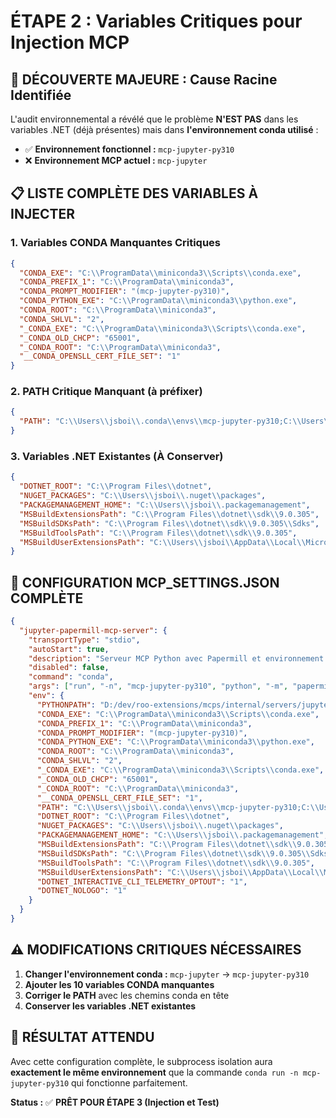 # ÉTAPE 2 : Variables Critiques pour Injection MCP

## 🎯 **DÉCOUVERTE MAJEURE : Cause Racine Identifiée**

L'audit environnemental a révélé que le problème **N'EST PAS** dans les variables .NET (déjà présentes) mais dans **l'environnement conda utilisé** :

- ✅ **Environnement fonctionnel :** `mcp-jupyter-py310` 
- ❌ **Environnement MCP actuel :** `mcp-jupyter`

## 📋 **LISTE COMPLÈTE DES VARIABLES À INJECTER**

### **1. Variables CONDA Manquantes Critiques**
```json
{
  "CONDA_EXE": "C:\\ProgramData\\miniconda3\\Scripts\\conda.exe",
  "CONDA_PREFIX_1": "C:\\ProgramData\\miniconda3",
  "CONDA_PROMPT_MODIFIER": "(mcp-jupyter-py310)",
  "CONDA_PYTHON_EXE": "C:\\ProgramData\\miniconda3\\python.exe",
  "CONDA_ROOT": "C:\\ProgramData\\miniconda3",
  "CONDA_SHLVL": "2",
  "_CONDA_EXE": "C:\\ProgramData\\miniconda3\\Scripts\\conda.exe",
  "_CONDA_OLD_CHCP": "65001",
  "_CONDA_ROOT": "C:\\ProgramData\\miniconda3",
  "__CONDA_OPENSLL_CERT_FILE_SET": "1"
}
```

### **2. PATH Critique Manquant (à préfixer)**
```json
{
  "PATH": "C:\\Users\\jsboi\\.conda\\envs\\mcp-jupyter-py310;C:\\Users\\jsboi\\.conda\\envs\\mcp-jupyter-py310\\Library\\mingw-w64\\bin;C:\\Users\\jsboi\\.conda\\envs\\mcp-jupyter-py310\\Library\\usr\\bin;C:\\Users\\jsboi\\.conda\\envs\\mcp-jupyter-py310\\Library\\bin;C:\\Users\\jsboi\\.conda\\envs\\mcp-jupyter-py310\\Scripts;C:\\Users\\jsboi\\.conda\\envs\\mcp-jupyter-py310\\bin;c:\\Program Files\\Git\\cmd;C:\\Users\\jsboi\\.elan\\bin;C:\\WINDOWS\\system32;C:\\WINDOWS;C:\\WINDOWS\\System32\\Wbem;C:\\WINDOWS\\System32\\WindowsPowerShell\\v1.0\\;C:\\WINDOWS\\System32\\OpenSSH\\;C:\\Program Files (x86)\\NVIDIA Corporation\\PhysX\\Common;C:\\ProgramData\\chocolatey\\bin;C:\\Program Files\\dotnet\\;C:\\Program Files\\Microsoft VS Code\\bin;C:\\Program Files\\Git\\cmd;C:\\Program Files\\NVIDIA Corporation\\NVIDIA App\\NvDLISR;C:\\Program Files\\Docker\\Docker\\resources\\bin;C:\\Program Files\\nodejs\\;C:\\JupyterLab;C:\\ProgramData\\miniconda3;C:\\ProgramData\\miniconda3\\Scripts;C:\\Strawberry\\c\\bin;C:\\Strawberry\\perl\\site\\bin;C:\\Strawberry\\perl\\bin;C:\\Users\\jsboi\\AppData\\Local\\Microsoft\\WindowsApps;C:\\Users\\jsboi\\.dotnet\\tools;C:\\Users\\jsboi\\AppData\\Roaming\\npm;C:\\Users\\jsboi\\AppData\\Local\\Programs\\MiKTeX\\miktex\\bin\\x64\\;C:\\Users\\jsboi\\AppData\\Local\\Pandoc\\"
}
```

### **3. Variables .NET Existantes (À Conserver)**
```json
{
  "DOTNET_ROOT": "C:\\Program Files\\dotnet",
  "NUGET_PACKAGES": "C:\\Users\\jsboi\\.nuget\\packages",
  "PACKAGEMANAGEMENT_HOME": "C:\\Users\\jsboi\\.packagemanagement",
  "MSBuildExtensionsPath": "C:\\Program Files\\dotnet\\sdk\\9.0.305",
  "MSBuildSDKsPath": "C:\\Program Files\\dotnet\\sdk\\9.0.305\\Sdks",
  "MSBuildToolsPath": "C:\\Program Files\\dotnet\\sdk\\9.0.305",
  "MSBuildUserExtensionsPath": "C:\\Users\\jsboi\\AppData\\Local\\Microsoft\\MSBuild"
}
```

## 🔧 **CONFIGURATION MCP_SETTINGS.JSON COMPLÈTE**

```json
{
  "jupyter-papermill-mcp-server": {
    "transportType": "stdio",
    "autoStart": true,
    "description": "Serveur MCP Python avec Papermill et environnement .NET complet",
    "disabled": false,
    "command": "conda",
    "args": ["run", "-n", "mcp-jupyter-py310", "python", "-m", "papermill_mcp.main"],
    "env": {
      "PYTHONPATH": "D:/dev/roo-extensions/mcps/internal/servers/jupyter-papermill-mcp-server",
      "CONDA_EXE": "C:\\ProgramData\\miniconda3\\Scripts\\conda.exe",
      "CONDA_PREFIX_1": "C:\\ProgramData\\miniconda3",
      "CONDA_PROMPT_MODIFIER": "(mcp-jupyter-py310)",
      "CONDA_PYTHON_EXE": "C:\\ProgramData\\miniconda3\\python.exe",
      "CONDA_ROOT": "C:\\ProgramData\\miniconda3",
      "CONDA_SHLVL": "2",
      "_CONDA_EXE": "C:\\ProgramData\\miniconda3\\Scripts\\conda.exe",
      "_CONDA_OLD_CHCP": "65001",
      "_CONDA_ROOT": "C:\\ProgramData\\miniconda3",
      "__CONDA_OPENSLL_CERT_FILE_SET": "1",
      "PATH": "C:\\Users\\jsboi\\.conda\\envs\\mcp-jupyter-py310;C:\\Users\\jsboi\\.conda\\envs\\mcp-jupyter-py310\\Library\\mingw-w64\\bin;C:\\Users\\jsboi\\.conda\\envs\\mcp-jupyter-py310\\Library\\usr\\bin;C:\\Users\\jsboi\\.conda\\envs\\mcp-jupyter-py310\\Library\\bin;C:\\Users\\jsboi\\.conda\\envs\\mcp-jupyter-py310\\Scripts;C:\\Users\\jsboi\\.conda\\envs\\mcp-jupyter-py310\\bin;c:\\Program Files\\Git\\cmd;C:\\Users\\jsboi\\.elan\\bin;C:\\WINDOWS\\system32;C:\\WINDOWS;C:\\WINDOWS\\System32\\Wbem;C:\\WINDOWS\\System32\\WindowsPowerShell\\v1.0\\;C:\\WINDOWS\\System32\\OpenSSH\\;C:\\Program Files (x86)\\NVIDIA Corporation\\PhysX\\Common;C:\\ProgramData\\chocolatey\\bin;C:\\Program Files\\dotnet\\;C:\\Program Files\\Microsoft VS Code\\bin;C:\\Program Files\\Git\\cmd;C:\\Program Files\\NVIDIA Corporation\\NVIDIA App\\NvDLISR;C:\\Program Files\\Docker\\Docker\\resources\\bin;C:\\Program Files\\nodejs\\;C:\\JupyterLab;C:\\ProgramData\\miniconda3;C:\\ProgramData\\miniconda3\\Scripts;C:\\Strawberry\\c\\bin;C\\Strawberry\\perl\\site\\bin;C:\\Strawberry\\perl\\bin;C:\\Users\\jsboi\\AppData\\Local\\Microsoft\\WindowsApps;C:\\Users\\jsboi\\.dotnet\\tools;C:\\Users\\jsboi\\AppData\\Roaming\\npm;C:\\Users\\jsboi\\AppData\\Local\\Programs\\MiKTeX\\miktex\\bin\\x64\\;C:\\Users\\jsboi\\AppData\\Local\\Pandoc\\",
      "DOTNET_ROOT": "C:\\Program Files\\dotnet",
      "NUGET_PACKAGES": "C:\\Users\\jsboi\\.nuget\\packages",
      "PACKAGEMANAGEMENT_HOME": "C:\\Users\\jsboi\\.packagemanagement",
      "MSBuildExtensionsPath": "C:\\Program Files\\dotnet\\sdk\\9.0.305",
      "MSBuildSDKsPath": "C:\\Program Files\\dotnet\\sdk\\9.0.305\\Sdks",
      "MSBuildToolsPath": "C:\\Program Files\\dotnet\\sdk\\9.0.305",
      "MSBuildUserExtensionsPath": "C:\\Users\\jsboi\\AppData\\Local\\Microsoft\\MSBuild",
      "DOTNET_INTERACTIVE_CLI_TELEMETRY_OPTOUT": "1",
      "DOTNET_NOLOGO": "1"
    }
  }
}
```

## ⚠️ **MODIFICATIONS CRITIQUES NÉCESSAIRES**

1. **Changer l'environnement conda :** `mcp-jupyter` → `mcp-jupyter-py310`
2. **Ajouter les 10 variables CONDA manquantes**  
3. **Corriger le PATH** avec les chemins conda en tête
4. **Conserver les variables .NET existantes**

## 🎯 **RÉSULTAT ATTENDU**

Avec cette configuration complète, le subprocess isolation aura **exactement le même environnement** que la commande `conda run -n mcp-jupyter-py310` qui fonctionne parfaitement.

**Status :** ✅ **PRÊT POUR ÉTAPE 3 (Injection et Test)**